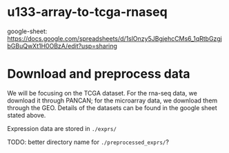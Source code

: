 # u133-array-to-tcga-rnaseq

google-sheet: https://docs.google.com/spreadsheets/d/1slOnzy5JBgjehcCMs6_1qRtbGzgjbGBuQwXt1H0OBzA/edit?usp=sharing

# Download and preprocess data
We will be focusing on the TCGA dataset. For the rna-seq data, we download it through PANCAN; for the microarray data, we download them through the GEO. Details of the datasets can be found in the google sheet stated above.

Expression data are stored in `./exprs/`

TODO: better directory name for `./preprocessed_exprs/`?
